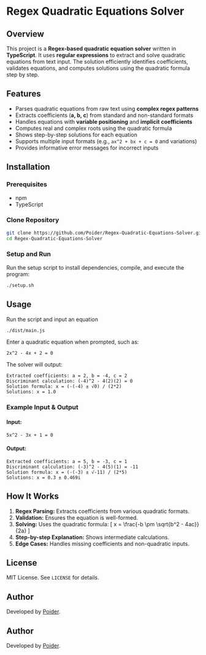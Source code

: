 
# Regex Quadratic Equations Solver

## Overview
This project is a **Regex-based quadratic equation solver** written in **TypeScript**. It uses **regular expressions** to extract and solve quadratic equations from text input. The solution efficiently identifies coefficients, validates equations, and computes solutions using the quadratic formula step by step.

## Features
- Parses quadratic equations from raw text using **complex regex patterns**
- Extracts coefficients (**a, b, c**) from standard and non-standard formats
- Handles equations with **variable positioning** and **implicit coefficients**
- Computes real and complex roots using the quadratic formula
- Shows step-by-step solutions for each equation
- Supports multiple input formats (e.g., `ax^2 + bx + c = 0` and variations)
- Provides informative error messages for incorrect inputs

## Installation
### Prerequisites
- npm
- TypeScript

### Clone Repository
```sh
git clone https://github.com/Poider/Regex-Quadratic-Equations-Solver.git
cd Regex-Quadratic-Equations-Solver
```

### Setup and Run
Run the setup script to install dependencies, compile, and execute the program:
```sh
./setup.sh
```

## Usage
Run the script and input an equation 
```sh
./dist/main.js
```
Enter a quadratic equation when prompted, such as:
```
2x^2 - 4x + 2 = 0
```
The solver will output:
```
Extracted coefficients: a = 2, b = -4, c = 2
Discriminant calculation: (-4)^2 - 4(2)(2) = 0
Solution formula: x = (-(-4) ± √0) / (2*2)
Solutions: x = 1.0
```

### Example Input & Output
#### Input:
```
5x^2 - 3x + 1 = 0
```
#### Output:
```
Extracted coefficients: a = 5, b = -3, c = 1
Discriminant calculation: (-3)^2 - 4(5)(1) = -11
Solution formula: x = (-(-3) ± √-11) / (2*5)
Solutions: x = 0.3 ± 0.469i
```

## How It Works
1. **Regex Parsing:** Extracts coefficients from various quadratic formats.
2. **Validation:** Ensures the equation is well-formed.
3. **Solving:** Uses the quadratic formula:
   \[ x = \frac{-b \pm \sqrt{b^2 - 4ac}}{2a} \]
4. **Step-by-step Explanation:** Shows intermediate calculations.
5. **Edge Cases:** Handles missing coefficients and non-quadratic inputs.


## License
MIT License. See `LICENSE` for details.

## Author
Developed by [Poider](https://github.com/Poider).

## Author
Developed by [Poider](https://github.com/Poider).
